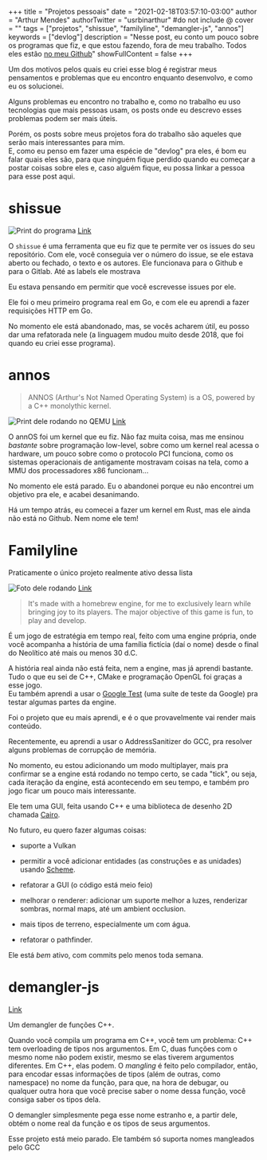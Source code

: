 +++
title = "Projetos pessoais"
date = "2021-02-18T03:57:10-03:00"
author = "Arthur Mendes"
authorTwitter = "usrbinarthur" #do not include @
cover = ""
tags = ["projetos", "shissue", "familyline", "demangler-js", "annos"]
keywords = ["devlog"]
description = "Nesse post, eu conto um pouco sobre os programas que fiz, e que estou fazendo, fora de meu trabalho. Todos eles estão [no meu Github](https://github.com/arthurmco)"
showFullContent = false
+++

Um dos motivos pelos quais eu criei esse blog é registrar meus pensamentos e problemas que eu 
encontro enquanto desenvolvo, e como eu os solucionei.  

Alguns problemas eu encontro no trabalho e, como no trabalho eu uso tecnologias que mais pessoas
usam, os posts onde eu descrevo esses problemas podem ser mais úteis.  

Porém, os posts sobre meus projetos fora do trabalho são aqueles que serão mais interessantes 
para mim.  
E, como eu penso em fazer uma espécie de "devlog" pra eles, é bom eu falar quais eles
são, para que ninguém fique perdido quando eu começar a postar coisas sobre eles e, caso alguém 
fique, eu possa linkar a pessoa para esse post aqui.


# shissue

![Print do programa](https://camo.githubusercontent.com/742d63d3ef7d7449eb52614be002539757a32b15572ed7e18aad1340d4ee9059/68747470733a2f2f61736369696e656d612e6f72672f612f7144785764717a764f35564c6e426c704f54646e4e7a31496d2e706e67)
[Link](https://github.com/arthurmco/shissue)

O `shissue` é uma ferramenta que eu fiz que te permite ver os issues do seu repositório. Com ele, 
você conseguia ver o número do issue, se ele estava aberto ou fechado, o texto e os autores. Ele
funcionava para o Github e para o Gitlab. Até as labels ele mostrava

Eu estava pensando em permitir que você escrevesse issues por ele.

Ele foi o meu primeiro programa real em Go, e com ele eu aprendi a fazer requisições HTTP em Go.

No momento ele está abandonado, mas, se vocês acharem útil, eu posso dar uma refatorada nele (a
linguagem mudou muito desde 2018, que foi quando eu criei esse programa).


# annos

> ANNOS (Arthur's Not Named Operating System) is a OS, powered by a C++ monolythic kernel.

![Print dele rodando no QEMU](https://camo.githubusercontent.com/074f7f41d2f449a4b9965900e15bc4eb739be1c5a6167c82322b9cd6023670fe/68747470733a2f2f692e696d6775722e636f6d2f684141356148682e706e67)
[Link](https://github.com/arthurmco/annOS)

O annOS foi um kernel que eu fiz. Não faz muita coisa, mas me ensinou *bastante* sobre programação
low-level, sobre como um kernel real acessa o hardware, um pouco sobre como o protocolo PCI funciona,
como os sistemas operacionais de antigamente mostravam coisas na tela, como a MMU dos processadores
x86 funcionam...

No momento ele está parado. Eu o abandonei porque eu não encontrei um objetivo pra ele, e acabei 
desanimando.

Há um tempo atrás, eu comecei a fazer um kernel em Rust, mas ele ainda não está no Github. Nem nome
ele tem!


# Familyline

Praticamente o único projeto realmente ativo dessa lista

![Foto dele rodando](/blog/images/02-fayline.png)
[Link](https://github.com/arthurmco/familyline)

> It's made with a homebrew engine, for me to exclusively learn while bringing joy to its players. The major objective of this game is fun, to play and develop.

É um jogo de estratégia em tempo real, feito com uma engine própria, onde você acompanha a história
de uma família fictícia (daí o nome) desde o final do Neolítico até mais ou menos 30 d.C.

A história real ainda não está feita, nem a engine, mas já aprendi bastante. Tudo o que eu sei de 
C++, CMake e programação OpenGL foi graças a esse jogo.  
Eu também aprendi a usar o [Google Test](https://github.com/google/googletest) (uma suíte de teste
da Google) pra testar algumas partes da engine.

Foi o projeto que eu mais aprendi, e é o que provavelmente vai render mais conteúdo.

Recentemente, eu aprendi a usar o AddressSanitizer do GCC, pra resolver alguns problemas de
corrupção de memória.

No momento, eu estou adicionando um modo multiplayer, mais pra confirmar se a engine está rodando
no tempo certo, se cada "tick", ou seja, cada iteração da engine, está acontecendo em seu tempo,
e também pro jogo ficar um pouco mais interessante.

Ele tem uma GUI, feita usando C++ e uma biblioteca de desenho 2D chamada [Cairo](https://www.cairographics.org/).

No futuro, eu quero fazer algumas coisas:

- suporte a Vulkan

- permitir a você adicionar entidades (as construções e as unidades) usando [Scheme](https://groups.csail.mit.edu/mac/projects/scheme/).

- refatorar a GUI (o código está meio feio)

- melhorar o renderer: adicionar um suporte melhor a luzes, renderizar sombras, normal maps, até um 
  ambient occlusion.

- mais tipos de terreno, especialmente um com água.
    
- refatorar o pathfinder.


Ele está *bem* ativo, com commits pelo menos toda semana.

# demangler-js

[Link](https://github.com/arthurmco/demangler-js)

Um demangler de funções C++.

Quando você compila um programa em C++, você tem um problema: C++ tem overloading de tipos nos 
argumentos. Em C, duas funções com o mesmo nome não podem existir, mesmo se elas tiverem argumentos
diferentes. Em C++, elas podem. O _mangling_ é feito pelo compilador, então, para encodar essas 
informações de tipos (além de outras, como namespace) no nome da função, para que, na hora de
debugar, ou qualquer outra hora que você precise saber o nome dessa função, você consiga saber
os tipos dela.

O demangler simplesmente pega esse nome estranho e, a partir dele, obtém o nome real da função e
os tipos de seus argumentos.

Esse projeto está meio parado. Ele também só suporta nomes mangleados pelo GCC